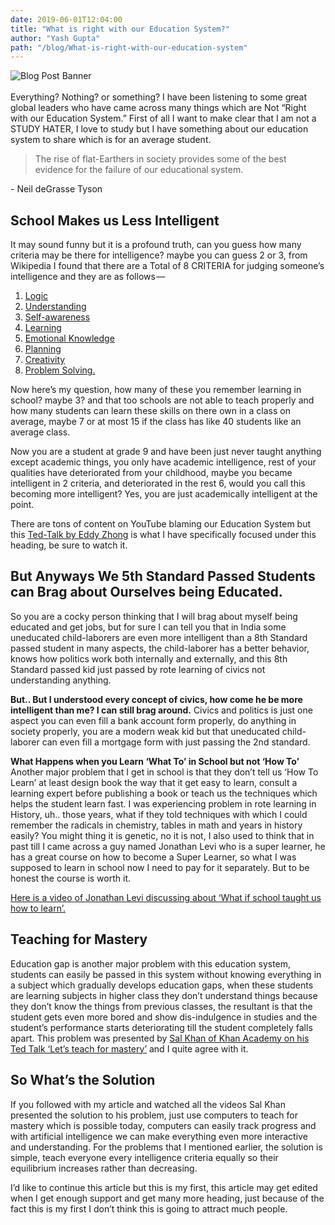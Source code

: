 ```yaml
---
date: 2019-06-01T12:04:00
title: "What is right with our Education System?"
author: "Yash Gupta"
path: "/blog/What-is-right-with-our-education-system"
---
```


![Blog Post Banner](https://miro.medium.com/max/700/1*nXyNlZao1SrVffENgHLekw.jpeg)
<br><br>
Everything? Nothing? or something? I have been listening to some great global leaders who have came across many things which are Not “Right with our Education System.” First of all I want to make clear that I am not a STUDY HATER, I love to study but I have something about our education system to share which is for an average student.

> The rise of flat-Earthers in society provides
> some of the best evidence for the failure of
> our educational system.

\- Neil deGrasse Tyson

## School Makes us Less Intelligent

It may sound funny but it is a profound truth, can you guess how many criteria may be there for intelligence? maybe you can guess 2 or 3, from Wikipedia I found that there are a Total of 8 CRITERIA for judging someone’s intelligence and they are as follows —

1. [Logic](https://en.wikipedia.org/wiki/Logic)
2. [Understanding](https://en.wikipedia.org/wiki/Understanding)
3. [Self-awareness](https://en.wikipedia.org/wiki/Self-awareness)
4. [Learning](https://en.wikipedia.org/wiki/Learning)
5. [Emotional Knowledge](https://en.wikipedia.org/wiki/Emotional_knowledge)
6. [Planning](https://en.wikipedia.org/wiki/Plan)
7. [Creativity](https://en.wikipedia.org/wiki/Creativity)
8. [Problem Solving.](https://en.wikipedia.org/wiki/Problem_solving)

Now here’s my question, how many of these you remember learning in school? maybe 3? and that too schools are not able to teach properly and how many students can learn these skills on there own in a class on average, maybe 7 or at most 15 if the class has like 40 students like an average class.

Now you are a student at grade 9 and have been just never taught anything except academic things, you only have academic intelligence, rest of your qualities have deteriorated from your childhood, maybe you became intelligent in 2 criteria, and deteriorated in the rest 6, would you call this becoming more intelligent? Yes, you are just academically intelligent at the point.

There are tons of content on YouTube blaming our Education System but this [Ted-Talk by Eddy Zhong](https://youtu.be/2Yt6raj-S1M) is what I have specifically focused under this heading, be sure to watch it.

## But Anyways We 5th Standard Passed Students can Brag about Ourselves being Educated.

So you are a cocky person thinking that I will brag about myself being educated and get jobs, but for sure I can tell you that in India some uneducated child-laborers are even more intelligent than a 8th Standard passed student in many aspects, the child-laborer has a better behavior, knows how politics work both internally and externally, and this 8th Standard passed kid just passed by rote learning of civics not understanding anything.

**But.. But I understood every concept of civics, how come he be more intelligent than me? I can still brag around.**
Civics and politics is just one aspect you can even fill a bank account form properly, do anything in society properly, you are a modern weak kid but that uneducated child-laborer can even fill a mortgage form with just passing the 2nd standard.

**What Happens when you Learn ‘What To’ in School but not ‘How To’**
Another major problem that I get in school is that they don’t tell us ‘How To Learn’ at least design book the way that it get easy to learn, consult a learning expert before publishing a book or teach us the techniques which helps the student learn fast. I was experiencing problem in rote learning in History, uh.. those years, what if they told techniques with which I could remember the radicals in chemistry, tables in math and years in history easily? You might thing it is genetic, no it is not, I also used to think that in past till I came across a guy named Jonathan Levi who is a super learner, he has a great course on how to become a Super Learner, so what I was supposed to learn in school now I need to pay for it separately. But to be honest the course is worth it.

[Here is a video of Jonathan Levi discussing about ‘What if school taught us how to learn’.](https://youtu.be/vtQzuwnyW6E)

## Teaching for Mastery

Education gap is another major problem with this education system, students can easily be passed in this system without knowing everything in a subject which gradually develops education gaps, when these students are learning subjects in higher class they don’t understand things because they don’t know the things from previous classes, the resultant is that the student gets even more bored and show dis-indulgence in studies and the student’s performance starts deteriorating till the student completely falls apart.
This problem was presented by [Sal Khan of Khan Academy on his Ted Talk ‘Let’s teach for mastery’](https://youtu.be/-MTRxRO5SRA) and I quite agree with it.

## So What’s the Solution

If you followed with my article and watched all the videos Sal Khan presented the solution to his problem, just use computers to teach for mastery which is possible today, computers can easily track progress and with artificial intelligence we can make everything even more interactive and understanding.
For the problems that I mentioned earlier, the solution is simple, teach everyone every intelligence criteria equally so their equilibrium increases rather than decreasing.

I’d like to continue this article but this is my first, this article may get edited when I get enough support and get many more heading, just because of the fact this is my first I don’t think this is going to attract much people.
